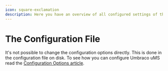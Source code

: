 ```yaml
---
icon: square-exclamation
description: Here you have an overview of all configured settings of the Umbraco uMS.
---
```


# The Configuration File

It's not possible to change the configuration options directly. This is done in the configuration file on disk. To see how you can configure Umbraco uMS read the [Configuration Options article](../../developers/settings/configuration-options-2-x.md).

![]()
